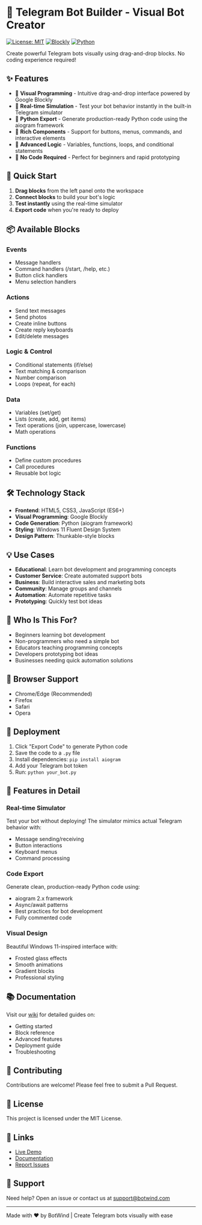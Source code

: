 # 🤖 Telegram Bot Builder - Visual Bot Creator

[![License: MIT](https://img.shields.io/badge/License-MIT-blue.svg)](https://opensource.org/licenses/MIT)
[![Blockly](https://img.shields.io/badge/Powered%20by-Blockly-orange)](https://developers.google.com/blockly)
[![Python](https://img.shields.io/badge/Export-Python%20(aiogram)-green)](https://docs.aiogram.dev/)

Create powerful Telegram bots visually using drag-and-drop blocks. No coding experience required!

## ✨ Features

- 🎨 **Visual Programming** - Intuitive drag-and-drop interface powered by Google Blockly
- 🤖 **Real-time Simulation** - Test your bot behavior instantly in the built-in Telegram simulator
- 💾 **Python Export** - Generate production-ready Python code using the aiogram framework
- 🔘 **Rich Components** - Support for buttons, menus, commands, and interactive elements
- 🔧 **Advanced Logic** - Variables, functions, loops, and conditional statements
- 🎯 **No Code Required** - Perfect for beginners and rapid prototyping

## 🚀 Quick Start

1. **Drag blocks** from the left panel onto the workspace
2. **Connect blocks** to build your bot's logic
3. **Test instantly** using the real-time simulator
4. **Export code** when you're ready to deploy

## 📦 Available Blocks

### Events
- Message handlers
- Command handlers (/start, /help, etc.)
- Button click handlers
- Menu selection handlers

### Actions
- Send text messages
- Send photos
- Create inline buttons
- Create reply keyboards
- Edit/delete messages

### Logic & Control
- Conditional statements (if/else)
- Text matching & comparison
- Number comparison
- Loops (repeat, for each)

### Data
- Variables (set/get)
- Lists (create, add, get items)
- Text operations (join, uppercase, lowercase)
- Math operations

### Functions
- Define custom procedures
- Call procedures
- Reusable bot logic

## 🛠️ Technology Stack

- **Frontend**: HTML5, CSS3, JavaScript (ES6+)
- **Visual Programming**: Google Blockly
- **Code Generation**: Python (aiogram framework)
- **Styling**: Windows 11 Fluent Design System
- **Design Pattern**: Thunkable-style blocks

## 💡 Use Cases

- **Educational**: Learn bot development and programming concepts
- **Customer Service**: Create automated support bots
- **Business**: Build interactive sales and marketing bots
- **Community**: Manage groups and channels
- **Automation**: Automate repetitive tasks
- **Prototyping**: Quickly test bot ideas

## 🎯 Who Is This For?

- Beginners learning bot development
- Non-programmers who need a simple bot
- Educators teaching programming concepts
- Developers prototyping bot ideas
- Businesses needing quick automation solutions

## 📱 Browser Support

- Chrome/Edge (Recommended)
- Firefox
- Safari
- Opera

## 🔧 Deployment

1. Click "Export Code" to generate Python code
2. Save the code to a `.py` file
3. Install dependencies: `pip install aiogram`
4. Add your Telegram bot token
5. Run: `python your_bot.py`

## 🌟 Features in Detail

### Real-time Simulator
Test your bot without deploying! The simulator mimics actual Telegram behavior with:
- Message sending/receiving
- Button interactions
- Keyboard menus
- Command processing

### Code Export
Generate clean, production-ready Python code using:
- aiogram 2.x framework
- Async/await patterns
- Best practices for bot development
- Fully commented code

### Visual Design
Beautiful Windows 11-inspired interface with:
- Frosted glass effects
- Smooth animations
- Gradient blocks
- Professional styling

## 📚 Documentation

Visit our [wiki](https://github.com/botwind/telegram-bot-builder/wiki) for detailed guides on:
- Getting started
- Block reference
- Advanced features
- Deployment guide
- Troubleshooting

## 🤝 Contributing

Contributions are welcome! Please feel free to submit a Pull Request.

## 📄 License

This project is licensed under the MIT License.

## 🔗 Links

- [Live Demo](https://botwind.com/telegram-bot-builder/)
- [Documentation](https://github.com/botwind/telegram-bot-builder/wiki)
- [Report Issues](https://github.com/botwind/telegram-bot-builder/issues)

## 💬 Support

Need help? Open an issue or contact us at support@botwind.com

---

Made with ❤️ by BotWind | Create Telegram bots visually with ease
